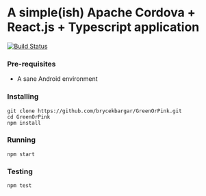 # A simple(ish) Apache Cordova + React.js + Typescript application #
[![Build Status](https://travis-ci.org/brycekbargar/GreenOrPink.svg?branch=make-a-build-process)](https://travis-ci.org/brycekbargar/GreenOrPink)

### Pre-requisites ###
- A sane Android environment

### Installing ###
```
git clone https://github.com/brycekbargar/GreenOrPink.git
cd GreenOrPink
npm install
```

### Running ###
`npm start`

### Testing ###
`npm test`
